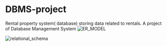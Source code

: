 # DBMS-project
Rental property system( database) storing data related to rentals. A project of Database Management System
![ER_MODEL](https://github.com/Nis-nischith/DBMS-project/assets/119352488/a9bb0651-3a3e-4570-96f7-8d2d77a37a02) 

![relational_schema](https://github.com/Nis-nischith/DBMS-project/assets/119352488/94b9a386-bd2a-4d0c-8ba9-a1a7a69e8263)
